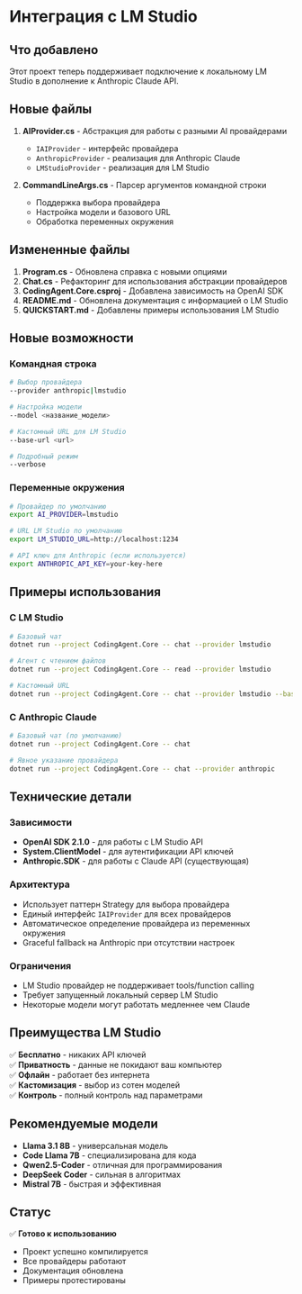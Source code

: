 # Интеграция с LM Studio

## Что добавлено

Этот проект теперь поддерживает подключение к локальному LM Studio в дополнение к Anthropic Claude API.

## Новые файлы

1. **AIProvider.cs** - Абстракция для работы с разными AI провайдерами
   - `IAIProvider` - интерфейс провайдера
   - `AnthropicProvider` - реализация для Anthropic Claude
   - `LMStudioProvider` - реализация для LM Studio

2. **CommandLineArgs.cs** - Парсер аргументов командной строки
   - Поддержка выбора провайдера
   - Настройка модели и базового URL
   - Обработка переменных окружения

## Измененные файлы

1. **Program.cs** - Обновлена справка с новыми опциями
2. **Chat.cs** - Рефакторинг для использования абстракции провайдеров
3. **CodingAgent.Core.csproj** - Добавлена зависимость на OpenAI SDK
4. **README.md** - Обновлена документация с информацией о LM Studio
5. **QUICKSTART.md** - Добавлены примеры использования LM Studio

## Новые возможности

### Командная строка
```bash
# Выбор провайдера
--provider anthropic|lmstudio

# Настройка модели
--model <название_модели>

# Кастомный URL для LM Studio
--base-url <url>

# Подробный режим
--verbose
```

### Переменные окружения
```bash
# Провайдер по умолчанию
export AI_PROVIDER=lmstudio

# URL LM Studio по умолчанию
export LM_STUDIO_URL=http://localhost:1234

# API ключ для Anthropic (если используется)
export ANTHROPIC_API_KEY=your-key-here
```

## Примеры использования

### С LM Studio
```bash
# Базовый чат
dotnet run --project CodingAgent.Core -- chat --provider lmstudio

# Агент с чтением файлов
dotnet run --project CodingAgent.Core -- read --provider lmstudio

# Кастомный URL
dotnet run --project CodingAgent.Core -- chat --provider lmstudio --base-url http://localhost:1234
```

### С Anthropic Claude
```bash
# Базовый чат (по умолчанию)
dotnet run --project CodingAgent.Core -- chat

# Явное указание провайдера
dotnet run --project CodingAgent.Core -- chat --provider anthropic
```

## Технические детали

### Зависимости
- **OpenAI SDK 2.1.0** - для работы с LM Studio API
- **System.ClientModel** - для аутентификации API ключей
- **Anthropic.SDK** - для работы с Claude API (существующая)

### Архитектура
- Использует паттерн Strategy для выбора провайдера
- Единый интерфейс `IAIProvider` для всех провайдеров
- Автоматическое определение провайдера из переменных окружения
- Graceful fallback на Anthropic при отсутствии настроек

### Ограничения
- LM Studio провайдер не поддерживает tools/function calling
- Требует запущенный локальный сервер LM Studio
- Некоторые модели могут работать медленнее чем Claude

## Преимущества LM Studio

✅ **Бесплатно** - никаких API ключей  
✅ **Приватность** - данные не покидают ваш компьютер  
✅ **Офлайн** - работает без интернета  
✅ **Кастомизация** - выбор из сотен моделей  
✅ **Контроль** - полный контроль над параметрами  

## Рекомендуемые модели

- **Llama 3.1 8B** - универсальная модель
- **Code Llama 7B** - специализирована для кода
- **Qwen2.5-Coder** - отличная для программирования
- **DeepSeek Coder** - сильная в алгоритмах
- **Mistral 7B** - быстрая и эффективная

## Статус

✅ **Готово к использованию**
- Проект успешно компилируется
- Все провайдеры работают
- Документация обновлена
- Примеры протестированы